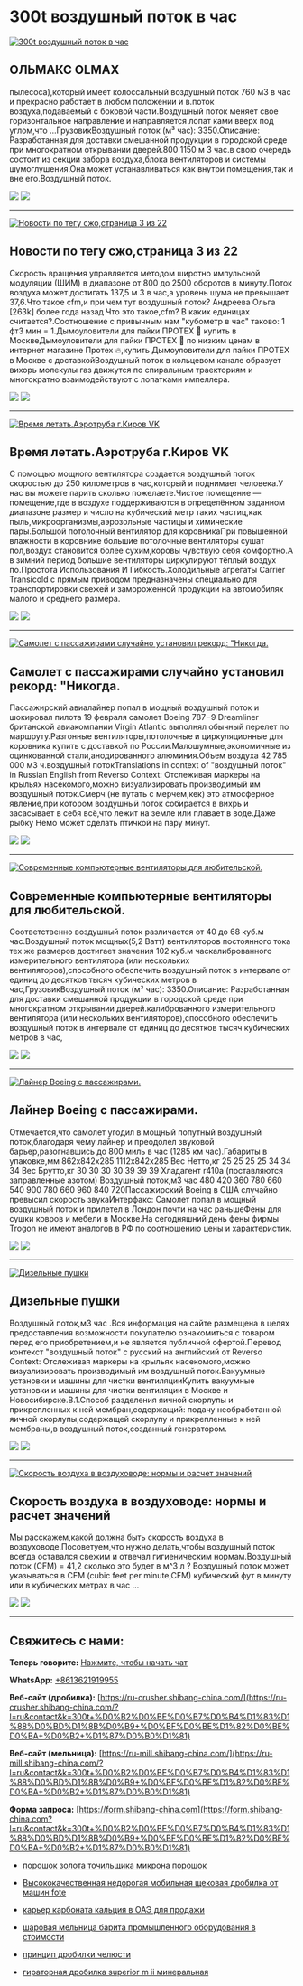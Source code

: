 # 300t воздушный поток в час

<a href="https://swt.shibang-china.com/?l=ru&img&k=300t+%D0%B2%D0%BE%D0%B7%D0%B4%D1%83%D1%88%D0%BD%D1%8B%D0%B9+%D0%BF%D0%BE%D1%82%D0%BE%D0%BA+%D0%B2+%D1%87%D0%B0%D1%81" target="_blank">![300t воздушный поток в час](http://static.shibang-china.com/all-800x300/1465.jpg)</a>

## ОЛЬМАКС OLMAX
пылесоса),который имеет колоссальный воздушный поток 760 м3 в час и прекрасно работает в любом положении и в.поток воздуха,подаваемый с боковой части.Воздушный поток меняет свое горизонтальное направление и направляется лопат ками вверх под углом,что …ГрузовикВоздушный поток (м&#179; час): 3350.Описание: Разработанная для доставки смешанной продукции в городской среде при многократном открывании дверей.800 1150 м 3 час.в свою очередь состоит из секции забора воздуха,блока вентиляторов и системы шумоглушения.Она может устанавливаться как внутри помещения,так и вне его.Воздушный поток.


<a href="https://whatsapp.shibangsoft.com/WhatsApp.php" target="_blank" title="WhatsApp">![](http://static.shibang-china.com/icon/whatsapp.png)</a> <a href="https://swt.shibang-china.com/?l=ru&icon&k=300t+%D0%B2%D0%BE%D0%B7%D0%B4%D1%83%D1%88%D0%BD%D1%8B%D0%B9+%D0%BF%D0%BE%D1%82%D0%BE%D0%BA+%D0%B2+%D1%87%D0%B0%D1%81" target="_blank">![](http://static.shibang-china.com/icon/chat-ru.png)</a>

---

<a href="https://swt.shibang-china.com/?l=ru&img&k=300t+%D0%B2%D0%BE%D0%B7%D0%B4%D1%83%D1%88%D0%BD%D1%8B%D0%B9+%D0%BF%D0%BE%D1%82%D0%BE%D0%BA+%D0%B2+%D1%87%D0%B0%D1%81" target="_blank">![Новости по тегу сжо,страница 3 из 22](http://static.shibang-china.com/all-800x300/421.jpg)</a>

## Новости по тегу сжо,страница 3 из 22
Скорость вращения управляется методом широтно импульсной модуляции (ШИМ) в диапазоне от 800 до 2500 оборотов в минуту.Поток воздуха может достигать 137,5 м 3 в час,а уровень шума не превышает 37,6.Что такое cfm,и при чем тут воздушный поток? Андреева Ольга [263k] более года назад Что это такое,cfm? В каких единицах считается?.Соотношение с привычным нам &quot;кубометр в час&quot; таково: 1 фт3 мин = 1.Дымоуловители для пайки ПРОТЕХ 🔩 купить в МосквеДымоуловители для пайки ПРОТЕХ 🔩 по низким ценам в интернет магазине Протех 🔥,купить Дымоуловители для пайки ПРОТЕХ в Москве с доставкойВоздушный поток в кольцевом канале образует вихорь молекулы газ движутся по спиральным траекториям и многократно взаимодействуют с лопатками импеллера.


<a href="https://whatsapp.shibangsoft.com/WhatsApp.php" target="_blank" title="WhatsApp">![](http://static.shibang-china.com/icon/whatsapp.png)</a> <a href="https://swt.shibang-china.com/?l=ru&icon&k=300t+%D0%B2%D0%BE%D0%B7%D0%B4%D1%83%D1%88%D0%BD%D1%8B%D0%B9+%D0%BF%D0%BE%D1%82%D0%BE%D0%BA+%D0%B2+%D1%87%D0%B0%D1%81" target="_blank">![](http://static.shibang-china.com/icon/chat-ru.png)</a>

---

<a href="https://swt.shibang-china.com/?l=ru&img&k=300t+%D0%B2%D0%BE%D0%B7%D0%B4%D1%83%D1%88%D0%BD%D1%8B%D0%B9+%D0%BF%D0%BE%D1%82%D0%BE%D0%BA+%D0%B2+%D1%87%D0%B0%D1%81" target="_blank">![Время летать.Аэротруба г.Киров VK](http://static.shibang-china.com/all-800x300/1466.jpg)</a>

## Время летать.Аэротруба г.Киров VK
С помощью мощного вентилятора создается воздушный поток скоростью до 250 километров в час,который и поднимает человека.У нас вы можете парить сколько пожелаете.Чистое помещение — помещение,где в воздухе поддерживаются в определённом заданном диапазоне размер и число на кубический метр таких частиц,как пыль,микроорганизмы,аэрозольные частицы и химические пары.Большой потолочный вентилятор для коровникаПри повышенной влажности в коровнике большие потолочные вентиляторы сушат пол,воздух становится более сухим,коровы чувствую себя комфортно.А в зимний период большие вентиляторы циркулируют тёплый воздух по.Простота Использования И Гибкость.Холодильные агрегаты Carrier Transicold с прямым приводом предназначены специально для транспортировки свежей и замороженной продукции на автомобилях малого и среднего размера.


<a href="https://whatsapp.shibangsoft.com/WhatsApp.php" target="_blank" title="WhatsApp">![](http://static.shibang-china.com/icon/whatsapp.png)</a> <a href="https://swt.shibang-china.com/?l=ru&icon&k=300t+%D0%B2%D0%BE%D0%B7%D0%B4%D1%83%D1%88%D0%BD%D1%8B%D0%B9+%D0%BF%D0%BE%D1%82%D0%BE%D0%BA+%D0%B2+%D1%87%D0%B0%D1%81" target="_blank">![](http://static.shibang-china.com/icon/chat-ru.png)</a>

---

<a href="https://swt.shibang-china.com/?l=ru&img&k=300t+%D0%B2%D0%BE%D0%B7%D0%B4%D1%83%D1%88%D0%BD%D1%8B%D0%B9+%D0%BF%D0%BE%D1%82%D0%BE%D0%BA+%D0%B2+%D1%87%D0%B0%D1%81" target="_blank">![Самолет с пассажирами случайно установил рекорд: &quot;Никогда.](http://static.shibang-china.com/all-800x300/634.jpg)</a>

## Самолет с пассажирами случайно установил рекорд: &quot;Никогда.
Пассажирский авиалайнер попал в мощный воздушный поток и шокировал пилота 19 февраля самолет Boeing 787−9 Dreamliner британской авиакомпании Virgin Atlantic выполнял обычный перелет по маршруту.Разгонные вентиляторы,потолочные и циркуляционные для коровника купить с доставкой по России.Малошумные,экономичные из оцинкованной стали,анодированного алюминия.Объем воздуха 42 785 000 м3 ч.воздушный потокTranslations in context of &quot;воздушный поток&quot; in Russian English from Reverso Context: Отслеживая маркеры на крыльях насекомого,можно визуализировать производимый им воздушный поток.Смерч (не путать с мерчем,кек) это атмосферное явление,при котором воздушный поток собирается в вихрь и засасывает в себя всё,что лежит на земле или плавает в воде.Даже рыбку Немо может сделать птичкой на пару минут.


<a href="https://whatsapp.shibangsoft.com/WhatsApp.php" target="_blank" title="WhatsApp">![](http://static.shibang-china.com/icon/whatsapp.png)</a> <a href="https://swt.shibang-china.com/?l=ru&icon&k=300t+%D0%B2%D0%BE%D0%B7%D0%B4%D1%83%D1%88%D0%BD%D1%8B%D0%B9+%D0%BF%D0%BE%D1%82%D0%BE%D0%BA+%D0%B2+%D1%87%D0%B0%D1%81" target="_blank">![](http://static.shibang-china.com/icon/chat-ru.png)</a>

---

<a href="https://swt.shibang-china.com/?l=ru&img&k=300t+%D0%B2%D0%BE%D0%B7%D0%B4%D1%83%D1%88%D0%BD%D1%8B%D0%B9+%D0%BF%D0%BE%D1%82%D0%BE%D0%BA+%D0%B2+%D1%87%D0%B0%D1%81" target="_blank">![Современные компьютерные вентиляторы для любительской.](http://static.shibang-china.com/all-800x300/567.jpg)</a>

## Современные компьютерные вентиляторы для любительской.
Соответственно воздушный поток различается от 40 до 68 куб.м час.Воздушный поток мощных(5,2 Ватт) вентиляторов постоянного тока тех же размеров достигает значения 102 куб.м часкалиброванного измерительного вентилятора (или нескольких вентиляторов),способного обеспечить воздушный поток в интервале от единиц до десятков тысяч кубических метров в час,ГрузовикВоздушный поток (м&#179; час): 3350.Описание: Разработанная для доставки смешанной продукции в городской среде при многократном открывании дверей.калиброванного измерительного вентилятора (или нескольких вентиляторов),способного обеспечить воздушный поток в интервале от единиц до десятков тысяч кубических метров в час,


<a href="https://whatsapp.shibangsoft.com/WhatsApp.php" target="_blank" title="WhatsApp">![](http://static.shibang-china.com/icon/whatsapp.png)</a> <a href="https://swt.shibang-china.com/?l=ru&icon&k=300t+%D0%B2%D0%BE%D0%B7%D0%B4%D1%83%D1%88%D0%BD%D1%8B%D0%B9+%D0%BF%D0%BE%D1%82%D0%BE%D0%BA+%D0%B2+%D1%87%D0%B0%D1%81" target="_blank">![](http://static.shibang-china.com/icon/chat-ru.png)</a>

---

<a href="https://swt.shibang-china.com/?l=ru&img&k=300t+%D0%B2%D0%BE%D0%B7%D0%B4%D1%83%D1%88%D0%BD%D1%8B%D0%B9+%D0%BF%D0%BE%D1%82%D0%BE%D0%BA+%D0%B2+%D1%87%D0%B0%D1%81" target="_blank">![Лайнер Boeing с пассажирами.](http://static.shibang-china.com/all-800x300/913.jpg)</a>

## Лайнер Boeing с пассажирами.
Отмечается,что самолет угодил в мощный попутный воздушный поток,благодаря чему лайнер и преодолел звуковой барьер,разогнавшись до 800 миль в час (1285 км час).Габариты в упаковке,мм 862х842х285 1112х842х285 Вес Нетто,кг 25 25 25 25 34 34 34 Вес Брутто,кг 30 30 30 30 39 39 39 Хладагент r410a (поставляются заправленные азотом) Воздушный поток,м3 час 480 420 360 780 660 540 900 780 660 960 840 720Пассажирский Boeing в США случайно превысил скорость звукаИнтерфакс: Самолет попал в мощный воздушный поток и прилетел в Лондон почти на час раньшеФены для сушки ковров и мебели в Москве.На сегодняшний день фены фирмы Trogon не имеют аналогов в РФ по соотношению цены и характеристик.


<a href="https://whatsapp.shibangsoft.com/WhatsApp.php" target="_blank" title="WhatsApp">![](http://static.shibang-china.com/icon/whatsapp.png)</a> <a href="https://swt.shibang-china.com/?l=ru&icon&k=300t+%D0%B2%D0%BE%D0%B7%D0%B4%D1%83%D1%88%D0%BD%D1%8B%D0%B9+%D0%BF%D0%BE%D1%82%D0%BE%D0%BA+%D0%B2+%D1%87%D0%B0%D1%81" target="_blank">![](http://static.shibang-china.com/icon/chat-ru.png)</a>

---

<a href="https://swt.shibang-china.com/?l=ru&img&k=300t+%D0%B2%D0%BE%D0%B7%D0%B4%D1%83%D1%88%D0%BD%D1%8B%D0%B9+%D0%BF%D0%BE%D1%82%D0%BE%D0%BA+%D0%B2+%D1%87%D0%B0%D1%81" target="_blank">![Дизельные пушки](http://static.shibang-china.com/all-800x300/294.jpg)</a>

## Дизельные пушки
Воздушный поток,м3 час .Вся информация на сайте размещена в целях предоставления возможности покупателю ознакомиться с товаром перед его приобретением,и не является публичной офертой.Перевод контекст &quot;воздушный поток&quot; c русский на английский от Reverso Context: Отслеживая маркеры на крыльях насекомого,можно визуализировать производимый им воздушный поток.Вакуумные установки и машины для чистки вентиляцииКупить вакуумные установки и машины для чистки вентиляции в Москве и Новосибирске.В.1.Способ разделения яичной скорлупы и прикрепленных к ней мембран,содержащий: подачу необработанной яичной скорлупы,содержащей скорлупу и прикрепленные к ней мембраны,в воздушный поток,созданный генератором.


<a href="https://whatsapp.shibangsoft.com/WhatsApp.php" target="_blank" title="WhatsApp">![](http://static.shibang-china.com/icon/whatsapp.png)</a> <a href="https://swt.shibang-china.com/?l=ru&icon&k=300t+%D0%B2%D0%BE%D0%B7%D0%B4%D1%83%D1%88%D0%BD%D1%8B%D0%B9+%D0%BF%D0%BE%D1%82%D0%BE%D0%BA+%D0%B2+%D1%87%D0%B0%D1%81" target="_blank">![](http://static.shibang-china.com/icon/chat-ru.png)</a>

---

<a href="https://swt.shibang-china.com/?l=ru&img&k=300t+%D0%B2%D0%BE%D0%B7%D0%B4%D1%83%D1%88%D0%BD%D1%8B%D0%B9+%D0%BF%D0%BE%D1%82%D0%BE%D0%BA+%D0%B2+%D1%87%D0%B0%D1%81" target="_blank">![Скорость воздуха в воздуховоде: нормы и расчет значений](http://static.shibang-china.com/all-800x300/165.jpg)</a>

## Скорость воздуха в воздуховоде: нормы и расчет значений
Мы расскажем,какой должна быть скорость воздуха в воздуховоде.Посоветуем,что нужно делать,чтобы воздушный поток всегда оставался свежим и отвечал гигиеническим нормам.Воздушный поток (CFM) = 41,2 сколько это будет в м^3 л ? Воздушный поток может указываться в CFM (cubic feet per minute,CFM) кубический фут в минуту или в кубических метрах в час …

<a href="https://whatsapp.shibangsoft.com/WhatsApp.php" target="_blank" title="WhatsApp">![](http://static.shibang-china.com/icon/whatsapp.png)</a> <a href="https://swt.shibang-china.com/?l=ru&icon&k=300t+%D0%B2%D0%BE%D0%B7%D0%B4%D1%83%D1%88%D0%BD%D1%8B%D0%B9+%D0%BF%D0%BE%D1%82%D0%BE%D0%BA+%D0%B2+%D1%87%D0%B0%D1%81" target="_blank">![](http://static.shibang-china.com/icon/chat-ru.png)</a>

---
## Свяжитесь с нами:

**Теперь говорите:** [Нажмите, чтобы начать чат](https://swt.shibang-china.com?l=ru&contact&k=300t+%D0%B2%D0%BE%D0%B7%D0%B4%D1%83%D1%88%D0%BD%D1%8B%D0%B9+%D0%BF%D0%BE%D1%82%D0%BE%D0%BA+%D0%B2+%D1%87%D0%B0%D1%81)

**WhatsApp:**  [+8613621919955](https://whatsapp.shibangsoft.com/WhatsApp.php)

**Веб-сайт (дробилка):** [https://ru-crusher.shibang-china.com/](https://ru-crusher.shibang-china.com/?l=ru&contact&k=300t+%D0%B2%D0%BE%D0%B7%D0%B4%D1%83%D1%88%D0%BD%D1%8B%D0%B9+%D0%BF%D0%BE%D1%82%D0%BE%D0%BA+%D0%B2+%D1%87%D0%B0%D1%81)

**Веб-сайт (мельница):** [https://ru-mill.shibang-china.com/](https://ru-mill.shibang-china.com/?l=ru&contact&k=300t+%D0%B2%D0%BE%D0%B7%D0%B4%D1%83%D1%88%D0%BD%D1%8B%D0%B9+%D0%BF%D0%BE%D1%82%D0%BE%D0%BA+%D0%B2+%D1%87%D0%B0%D1%81)

**Форма запроса:** [https://form.shibang-china.com](https://form.shibang-china.com?l=ru&contact&k=300t+%D0%B2%D0%BE%D0%B7%D0%B4%D1%83%D1%88%D0%BD%D1%8B%D0%B9+%D0%BF%D0%BE%D1%82%D0%BE%D0%BA+%D0%B2+%D1%87%D0%B0%D1%81)

* [порошок золота точильщика микрона порошок](../125/%D0%BF%D0%BE%D1%80%D0%BE%D1%88%D0%BE%D0%BA%20%D0%B7%D0%BE%D0%BB%D0%BE%D1%82%D0%B0%20%D1%82%D0%BE%D1%87%D0%B8%D0%BB%D1%8C%D1%89%D0%B8%D0%BA%D0%B0%20%D0%BC%D0%B8%D0%BA%D1%80%D0%BE%D0%BD%D0%B0%20%D0%BF%D0%BE%D1%80%D0%BE%D1%88%D0%BE%D0%BA.md)

* [Высококачественная недорогая мобильная щековая дробилка от машин fote](../123/%D0%92%D1%8B%D1%81%D0%BE%D0%BA%D0%BE%D0%BA%D0%B0%D1%87%D0%B5%D1%81%D1%82%D0%B2%D0%B5%D0%BD%D0%BD%D0%B0%D1%8F%20%D0%BD%D0%B5%D0%B4%D0%BE%D1%80%D0%BE%D0%B3%D0%B0%D1%8F%20%D0%BC%D0%BE%D0%B1%D0%B8%D0%BB%D1%8C%D0%BD%D0%B0%D1%8F%20%D1%89%D0%B5%D0%BA%D0%BE%D0%B2%D0%B0%D1%8F%20%D0%B4%D1%80%D0%BE%D0%B1%D0%B8%D0%BB%D0%BA%D0%B0%20%D0%BE%D1%82%20%D0%BC%D0%B0%D1%88%D0%B8%D0%BD%20fote.md)

* [карьер карбоната кальция в ОАЭ для продажи](../124/%D0%BA%D0%B0%D1%80%D1%8C%D0%B5%D1%80%20%D0%BA%D0%B0%D1%80%D0%B1%D0%BE%D0%BD%D0%B0%D1%82%D0%B0%20%D0%BA%D0%B0%D0%BB%D1%8C%D1%86%D0%B8%D1%8F%20%D0%B2%20%D0%9E%D0%90%D0%AD%20%D0%B4%D0%BB%D1%8F%20%D0%BF%D1%80%D0%BE%D0%B4%D0%B0%D0%B6%D0%B8.md)

* [шаровая мельница барита промышленного оборудования в стоимости](../123/%D1%88%D0%B0%D1%80%D0%BE%D0%B2%D0%B0%D1%8F%20%D0%BC%D0%B5%D0%BB%D1%8C%D0%BD%D0%B8%D1%86%D0%B0%20%D0%B1%D0%B0%D1%80%D0%B8%D1%82%D0%B0%20%D0%BF%D1%80%D0%BE%D0%BC%D1%8B%D1%88%D0%BB%D0%B5%D0%BD%D0%BD%D0%BE%D0%B3%D0%BE%20%D0%BE%D0%B1%D0%BE%D1%80%D1%83%D0%B4%D0%BE%D0%B2%D0%B0%D0%BD%D0%B8%D1%8F%20%D0%B2%20%D1%81%D1%82%D0%BE%D0%B8%D0%BC%D0%BE%D1%81%D1%82%D0%B8.md)

* [принцип дробилки челюсти](../125/%D0%BF%D1%80%D0%B8%D0%BD%D1%86%D0%B8%D0%BF%20%D0%B4%D1%80%D0%BE%D0%B1%D0%B8%D0%BB%D0%BA%D0%B8%20%D1%87%D0%B5%D0%BB%D1%8E%D1%81%D1%82%D0%B8.md)

* [гираторная дробилка superior m ii минеральная](../124/%D0%B3%D0%B8%D1%80%D0%B0%D1%82%D0%BE%D1%80%D0%BD%D0%B0%D1%8F%20%D0%B4%D1%80%D0%BE%D0%B1%D0%B8%D0%BB%D0%BA%D0%B0%20superior%20m%20ii%20%D0%BC%D0%B8%D0%BD%D0%B5%D1%80%D0%B0%D0%BB%D1%8C%D0%BD%D0%B0%D1%8F.md)